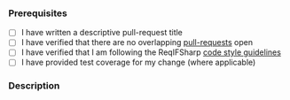 ### Prerequisites

- [ ] I have written a descriptive pull-request title
- [ ] I have verified that there are no overlapping [pull-requests](https://github.com/STARIONGROUP/Mercurio/pulls) open
- [ ] I have verified that I am following the ReqIFSharp [code style guidelines](https://raw.githubusercontent.com/STARIONGROUP/Mercurio/development/.github/CONTRIBUTING.md)
- [ ] I have provided test coverage for my change (where applicable)

### Description
<!-- A description of the changes proposed in the pull-request -->

<!-- Thanks for contributing to Mercurio! -->